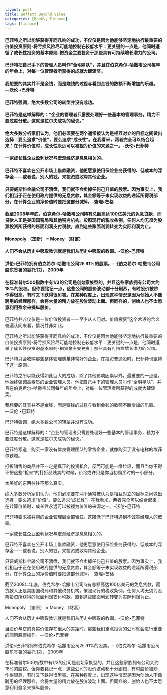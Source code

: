 ```yaml
---
layout: post
title: Buffett Beyond Value
categories: [Books, Finance]
tags: [finance]
---
```

#### 巴菲特之所以能够获得非同凡响的成功，不仅仅是因为他能够坚定地执行最重要的价值投资原则-将亏损风险尽可能地控制在较低水平：更关键的一点是，他同时遵循了成长性投资的基本原则-把资金主要投资于那些具有可持续增长潜力的公司。
#### 巴菲特把自己手下的管理人员叫作“全明星队”，并且在伯克希尔-哈撒韦公司每年的年会上，对每一位管理者所获得的成就大肆褒奖。
#### 我想要的其实并不是金钱，而是赚钱的过程与看到金钱的数额不断增加的乐趣。 —沃伦 •巴菲特
#### 巴菲特强调，绝大多数公司的转型并没有成功。
#### 巴菲特是这样解释的：“企业的管理者只需要处理好一些基本的管理事务，精力不要过度分散。这就是拉尔夫成功的秘诀。”
#### 绝大多数分析家们认为，他们必须要在两个通常被认为是相互对立的目标之间做出选择：要么追求“价值”，要么追求“成长性”。在我看米，两者完全可以结合起来：在计算价值时，成长性永远可以被视为价值的来源之一。-沃伦•巴菲特
#### 一家成长性企业盈利状况与宏观经济是息息相关的。
#### 巴菲特不喜欢在公开市场上借款融资，他更愿意使用保险业务获得的、低成本的浮存金——或者说，别人的钱，来投资或收购其他企业。
#### 只要威斯科金融公司不清盘，我们就不会卖掉任何己升值的股票。因为事实上，我们相当于正在使用政府提供的无息贷款，其金额等于未实现收益的递延所得税部分，在计算企业的净价值时要把这部分减掉。-查理•芒格
#### 截至2008年年底，伯克希尔-哈撒韦公司持有总额高达100亿美元的免息贷款，而贷款人正是美国国税局和其他税务机构。按照现行的税收条例，任何人均无须为股票投资所获得的账面利润支付税款，直到这些账面利润转变为实际利润为止。
#### Monopoly （垄断） = Money （财富）
#### 人们不会从历史中吸取教训就是我们从历史中吸取的教训。-沃伦•巴菲特
#### 洪伦•巴菲特拥有伯克希尔-哈撒韦公司26.91%的股票。-《伯克希尔-哈撒韦公司股东签署的委托书》， 2009年
#### 在标准普尔500指数中有1/3的公司是创始家族型的，并且这些家族拥有公司大约18%的股权。但你要铭记一点，这些公司的股价波动都十分剧烈，有时股价被炒作得很高，有时又下跌得很厉害。在某种程度上，出现这种情況是因为创始人不像聘用的经理那样，会将大量的精力放在股价波动上面。但同样的，创始人也不太愿意利用盈余来操纵股价。
<!-- more -->
巴菲特并非仅仅是一位价值投资者一一至少从人们对。价值投资”这个术语的含义普遍认同来看，情况并非如此。

巴菲特之所以能够获得非同凡响的成功，不仅仅是因为他能够坚定地执行最重要的价值投资原则-将亏损风险尽可能地控制在较低水平：更关键的一点是，他同时遵循了成长性投资的基本原则-把资金主要投资于那些具有可持续增长潜力的公司。

巴菲特只会收购那些整体管理质量非常好的企业。在投资普通股时，巴菲特也坚持了这一原则。

巴菲特之所以能获得如此巨大的成功，除了其他影响因素以外，最重要的一点是，他始终强调高素质的企业管理人员。他把自己手下的管理人员叫作“全明星队”，并且在伯克希尔-哈撒韦公司每年的年会上，对每一位管理者所获得的成就大肆褒奖。

我想要的其实并不是金钱，而是赚钱的过程与看到金钱的数额不断增加的乐趣。 —沃伦 •巴菲特

巴菲特强调，绝大多数公司的转型并没有成功。

巴菲特是这样解释的：“企业的管理者只需要处理好一些基本的管理事务，精力不要过度分散。这就是拉尔夫成功的秘诀。”

巴菲特写道：购买一家没有优良管理团队的零售企业，就像购买了没有电梯的埃菲尔铁塔。

打折销售的商品并不一定是真正的投资机会，反而可能是一堆垃圾，而且当你不得不把这些“抢来”的打折品贱卖的时候，价格或许只是你当初购买时的一小部分。

太美好的东西往往不那么真实。

绝大多数分析家们认为，他们必须要在两个通常被认为是相互对立的目标之间做出选择：要么追求“价值”，要么追求“成长性”。在我看米，两者完全可以结合起来：在计算价值时，成长性永远可以被视为价值的来源之一。-沃伦•巴菲特

巴菲特要求被并购的企业管理层全部留任。这降低了巴菲特遇到不诚实经理人的概率。

一家成长性企业盈利状况与宏观经济是息息相关的。

巴菲特不喜欢在公开市场上借款融资，他更愿意使用保险业务获得的、低成本的浮存金——或者说，别人的钱，来投资或收购其他企业。

只要威斯科金融公司不清盘，我们就不会卖掉任何己升值的股票。因为事实上，我们相当于正在使用政府提供的无息贷款，其金额等于未实现收益的递延所得税部分，在计算企业的净价值时要把这部分减掉。-查理•芒格

截至2008年年底，伯克希尔-哈撒韦公司持有总额高达100亿美元的免息贷款，而贷款人正是美国国税局和其他税务机构。按照现行的税收条例，任何人均无须为股票投资所获得的账面利润支付税款，直到这些账面利润转变为实际利润为止。

Monopoly （垄断） = Money （财富）

人们不会从历史中吸取教训就是我们从历史中吸取的教训。-沃伦•巴菲特

当股价与它的真实价值存在很大的差距时，那些我们重点投资的公司就会进行重要的回购股票操作。—沃伦•巴菲特

洪伦•巴菲特拥有伯克希尔-哈撒韦公司26.91%的股票。-《伯克希尔-哈撒韦公司股东签署的委托书》， 2009年

在标准普尔500指数中有1/3的公司是创始家族型的，并且这些家族拥有公司大约18%的股权。但你要铭记一点，这些公司的股价波动都十分剧烈，有时股价被炒作得很高，有时又下跌得很厉害。在某种程度上，出现这种情況是因为创始人不像聘用的经理那样，会将大量的精力放在股价波动上面。但同样的，创始人也不太愿意利用盈余来操纵股价。
